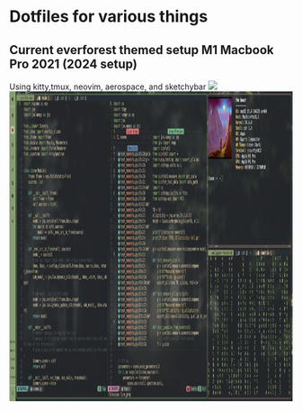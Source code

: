 # Dotfiles for various things
## Current everforest themed setup M1 Macbook Pro 2021 (2024 setup)
Using kitty,tmux, neovim, aerospace, and sketchybar
<img src="everforest_minimal1.png" height="550"> 
<img src="everforest_minimal2.png" height="550"> 


